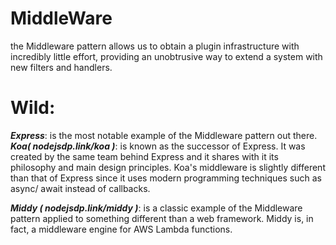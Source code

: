 # MiddleWare
the Middleware pattern allows us to obtain a plugin infrastructure with incredibly little effort, providing an unobtrusive way to extend a system with new filters and handlers.

# Wild:
***Express***: is the most notable example of the Middleware pattern out there.
***Koa( nodejsdp.link/koa )***: is known as the successor of Express. It was
created by the same team behind Express and it shares with it its philosophy
and main design principles. Koa's middleware is slightly different than that
of Express since it uses modern programming techniques such as async/
await instead of callbacks.

***Middy ( nodejsdp.link/middy )***:  is a classic example of the Middleware pattern
applied to something different than a web framework. Middy is, in fact, a
middleware engine for AWS Lambda functions. 